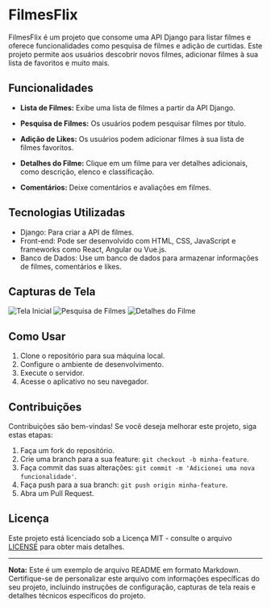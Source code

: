 # FilmesFlix

FilmesFlix é um projeto que consome uma API Django para listar filmes e oferece funcionalidades como pesquisa de filmes e adição de curtidas. Este projeto permite aos usuários descobrir novos filmes, adicionar filmes à sua lista de favoritos e muito mais.

## Funcionalidades

- **Lista de Filmes:** Exibe uma lista de filmes a partir da API Django.

- **Pesquisa de Filmes:** Os usuários podem pesquisar filmes por título.

- **Adição de Likes:** Os usuários podem adicionar filmes à sua lista de filmes favoritos.

- **Detalhes do Filme:** Clique em um filme para ver detalhes adicionais, como descrição, elenco e classificação.

- **Comentários:** Deixe comentários e avaliações em filmes.

## Tecnologias Utilizadas

- Django: Para criar a API de filmes.
- Front-end: Pode ser desenvolvido com HTML, CSS, JavaScript e frameworks como React, Angular ou Vue.js.
- Banco de Dados: Use um banco de dados para armazenar informações de filmes, comentários e likes.

## Capturas de Tela

![Tela Inicial](screenshots/home.png)
![Pesquisa de Filmes](screenshots/search.png)
![Detalhes do Filme](screenshots/movie-details.png)

## Como Usar

1. Clone o repositório para sua máquina local.
2. Configure o ambiente de desenvolvimento.
3. Execute o servidor.
4. Acesse o aplicativo no seu navegador.

## Contribuições

Contribuições são bem-vindas! Se você deseja melhorar este projeto, siga estas etapas:

1. Faça um fork do repositório.
2. Crie uma branch para a sua feature: `git checkout -b minha-feature`.
3. Faça commit das suas alterações: `git commit -m 'Adicionei uma nova funcionalidade'`.
4. Faça push para a sua branch: `git push origin minha-feature`.
5. Abra um Pull Request.

## Licença

Este projeto está licenciado sob a Licença MIT - consulte o arquivo [LICENSE](LICENSE) para obter mais detalhes.

---

**Nota:** Este é um exemplo de arquivo README em formato Markdown. Certifique-se de personalizar este arquivo com informações específicas do seu projeto, incluindo instruções de configuração, capturas de tela reais e detalhes técnicos específicos do projeto.
